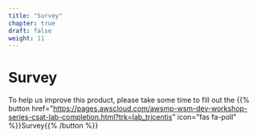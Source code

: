 ```yaml
---
title: "Survey"
chapter: true
draft: false
weight: 11
---
```


# Survey

To help us improve this product, please take some time to fill out the {{% button href="https://pages.awscloud.com/awsmp-wsm-dev-workshop-series-csat-lab-completion.html?trk=lab_tricentis" icon="fas fa-poll" %}}Survey{{% /button %}}


